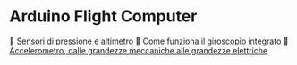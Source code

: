 # Arduino Flight Computer

📝 [Sensori di pressione e altimetro](https://alessandromastrofini.it/2021/07/29/sensori-di-pressione/)
📝 [Come funziona il giroscopio integrato](https://alessandromastrofini.it/2021/07/29/come-funziona-il-giroscopio-integrato/)
📝 [Accelerometro, dalle grandezze meccaniche alle grandezze elettriche](https://alessandromastrofini.it/2021/07/26/accelerometro-gradenzze-meccaniche-elettriche/)

